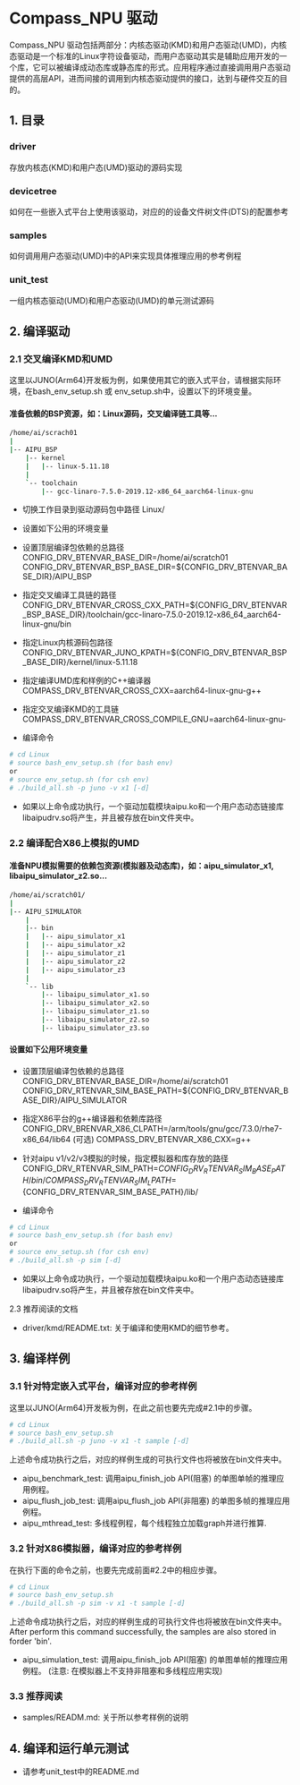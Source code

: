 # Compass_NPU 驱动
Compass_NPU 驱动包括两部分：内核态驱动(KMD)和用户态驱动(UMD)，内核态驱动是一个标准的Linux字符设备驱动，而用户态驱动其实是辅助应用开发的一个库，它可以被编译成动态库或静态库的形式。应用程序通过直接调用用户态驱动提供的高层API，进而间接的调用到内核态驱动提供的接口，达到与硬件交互的目的。

## 1. 目录
### driver
存放内核态(KMD)和用户态(UMD)驱动的源码实现
### devicetree
如何在一些嵌入式平台上使用该驱动，对应的的设备文件树文件(DTS)的配置参考
### samples
如何调用用户态驱动(UMD)中的API来实现具体推理应用的参考例程
### unit_test
一组内核态驱动(UMD)和用户态驱动(UMD)的单元测试源码

## 2. 编译驱动

### 2.1 交叉编译KMD和UMD
这里以JUNO(Arm64)开发板为例，如果使用其它的嵌入式平台，请根据实际环境，在bash_env_setup.sh 或 env_setup.sh中，设置以下的环境变量。

#### 准备依赖的BSP资源，如：Linux源码，交叉编译链工具等...

```bash
/home/ai/scrach01
|
|-- AIPU_BSP
    |-- kernel
    |   |-- linux-5.11.18
    |
    `-- toolchain
        |-- gcc-linaro-7.5.0-2019.12-x86_64_aarch64-linux-gnu
```

- 切换工作目录到驱动源码包中路径 Linux/

- 设置如下公用的环境变量

- 设置顶层编译包依赖的总路径
CONFIG_DRV_BTENVAR_BASE_DIR=/home/ai/scratch01
CONFIG_DRV_BTENVAR_BSP_BASE_DIR=${CONFIG_DRV_BTENVAR_BASE_DIR}/AIPU_BSP

- 指定交叉编译工具链的路径
CONFIG_DRV_BTENVAR_CROSS_CXX_PATH=${CONFIG_DRV_BTENVAR_BSP_BASE_DIR}/toolchain/gcc-linaro-7.5.0-2019.12-x86_64_aarch64-linux-gnu/bin

- 指定Linux内核源码包路径
CONFIG_DRV_BTENVAR_JUNO_KPATH=${CONFIG_DRV_BTENVAR_BSP_BASE_DIR}/kernel/linux-5.11.18

- 指定编译UMD库和样例的C++编译器
COMPASS_DRV_BTENVAR_CROSS_CXX=aarch64-linux-gnu-g++

- 指定交叉编译KMD的工具链
COMPASS_DRV_BTENVAR_CROSS_COMPILE_GNU=aarch64-linux-gnu-

- 编译命令

```bash
# cd Linux
# source bash_env_setup.sh (for bash env)
or
# source env_setup.sh (for csh env)
# ./build_all.sh -p juno -v x1 [-d]
```

- 如果以上命令成功执行，一个驱动加载模块aipu.ko和一个用户态动态链接库libaipudrv.so将产生，并且被存放在bin文件夹中。

### 2.2 编译配合X86上模拟的UMD

#### 准备NPU模拟需要的依赖包资源(模拟器及动态库)，如：aipu_simulator_x1, libaipu_simulator_z2.so...

```bash
/home/ai/scratch01/
|
|-- AIPU_SIMULATOR
    |
    |-- bin
    |   |-- aipu_simulator_x1
    |   |-- aipu_simulator_x2
    |   |-- aipu_simulator_z1
    |   |-- aipu_simulator_z2
    |   |-- aipu_simulator_z3
    |
    `-- lib
        |-- libaipu_simulator_x1.so
        |-- libaipu_simulator_x2.so
        |-- libaipu_simulator_z1.so
        |-- libaipu_simulator_z2.so
        |-- libaipu_simulator_z3.so
```

#### 设置如下公用环境变量

- 设置顶层编译包依赖的总路径
CONFIG_DRV_BTENVAR_BASE_DIR=/home/ai/scratch01
CONFIG_DRV_RTENVAR_SIM_BASE_PATH=${CONFIG_DRV_BTENVAR_BASE_DIR}/AIPU_SIMULATOR

- 指定X86平台的g++编译器和依赖库路径
CONFIG_DRV_BRENVAR_X86_CLPATH=/arm/tools/gnu/gcc/7.3.0/rhe7-x86_64/lib64 (可选)
COMPASS_DRV_BTENVAR_X86_CXX=g++

- 针对aipu v1/v2/v3模拟的时候，指定模拟器和库存放的路径
CONFIG_DRV_RTENVAR_SIM_PATH=${CONFIG_DRV_RTENVAR_SIM_BASE_PATH}/bin/
COMPASS_DRV_RTENVAR_SIM_LPATH=${CONFIG_DRV_RTENVAR_SIM_BASE_PATH}/lib/

- 编译命令

```bash
# cd Linux
# source bash_env_setup.sh (for bash env)
or
# source env_setup.sh (for csh env)
# ./build_all.sh -p sim [-d]
```

- 如果以上命令成功执行，一个驱动加载模块aipu.ko和一个用户态动态链接库libaipudrv.so将产生，并且被存放在bin文件夹中。

2.3 推荐阅读的文档

- driver/kmd/README.txt: 关于编译和使用KMD的细节参考。

## 3. 编译样例

### 3.1 针对特定嵌入式平台，编译对应的参考样例
这里以JUNO(Arm64)开发板为例，在此之前也要先完成#2.1中的步骤。

```bash
# cd Linux
# source bash_env_setup.sh
# ./build_all.sh -p juno -v x1 -t sample [-d]
```

上述命令成功执行之后，对应的样例生成的可执行文件也将被放在bin文件夹中。
- aipu_benchmark_test: 调用aipu_finish_job API(阻塞) 的单图单帧的推理应用例程。
- aipu_flush_job_test: 调用aipu_flush_job API(非阻塞) 的单图多帧的推理应用例程。
- aipu_mthread_test: 多线程例程，每个线程独立加载graph并进行推算.

### 3.2 针对X86模拟器，编译对应的参考样例
在执行下面的命令之前，也要先完成前面#2.2中的相应步骤。

```bash
# cd Linux
# source bash_env_setup.sh
# ./build_all.sh -p sim -v x1 -t sample [-d]
```

上述命令成功执行之后，对应的样例生成的可执行文件也将被放在bin文件夹中。
After perform this command successfully, the samples are also stored in forder 'bin'.
- aipu_simulation_test: 调用aipu_finish_job API(阻塞) 的单图单帧的推理应用例程。
(注意: 在模拟器上不支持非阻塞和多线程应用实现)

### 3.3 推荐阅读

- samples/READM.md: 关于所以参考样例的说明


## 4. 编译和运行单元测试

- 请参考unit_test中的README.md

